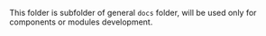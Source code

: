 This folder is subfolder of general `docs` folder,
will be used only for components or modules development.

